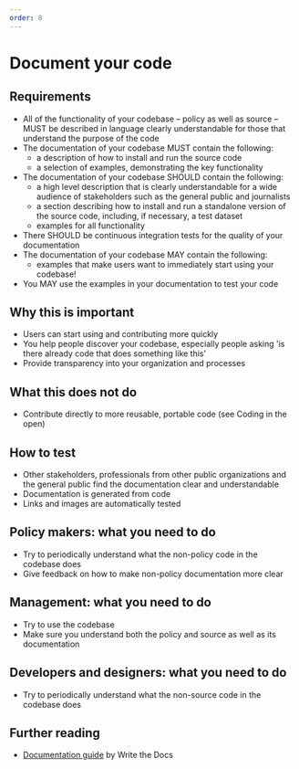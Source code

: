 ```yaml
---
order: 8
---
```

# Document your code

## Requirements

* All of the functionality of your codebase – policy as well as source – MUST be described in language clearly understandable for those that understand the purpose of the code
* The documentation of your codebase MUST contain the following:
  * a description of how to install and run the source code
  * a selection of examples, demonstrating the key functionality
* The documentation of your codebase SHOULD contain the following:
  * a high level description that is clearly understandable for a wide audience of stakeholders such as the general public and journalists
  * a section describing how to install and run a standalone version of the source code, including, if necessary, a test dataset
  * examples for all functionality
* There SHOULD be continuous integration tests for the quality of your documentation
* The documentation of your codebase MAY contain the following:
  * examples that make users want to immediately start using your codebase!
* You MAY use the examples in your documentation to test your code

## Why this is important

* Users can start using and contributing more quickly
* You help people discover your codebase, especially people asking 'is there already code that does something like this'
* Provide transparency into your organization and processes

## What this does not do

* Contribute directly to more reusable, portable code (see Coding in the open)

## How to test

* Other stakeholders, professionals from other public organizations and the general public find the documentation clear and understandable
* Documentation is generated from code
* Links and images are automatically tested

## Policy makers: what you need to do

* Try to periodically understand what the non-policy code in the codebase does
* Give feedback on how to make non-policy documentation more clear

## Management: what you need to do

* Try to use the codebase
* Make sure you understand both the policy and source as well as its documentation

## Developers and designers: what you need to do

* Try to periodically understand what the non-source code in the codebase does

## Further reading

* [Documentation guide](https://www.writethedocs.org/guide/) by Write the Docs
